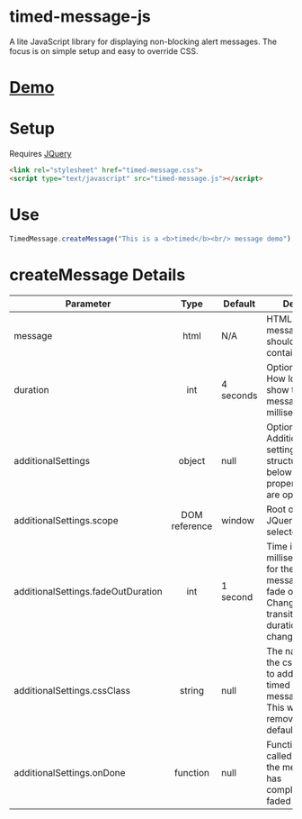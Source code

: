 # timed-message-js

A lite JavaScript library for displaying non-blocking alert messages.  The focus is on simple setup and easy to override CSS.

# [Demo](http://jeffsallans.github.io/timed-message-js)

# Setup

Requires [JQuery](http://jquery.com/)

```html
<link rel="stylesheet" href="timed-message.css">
<script type="text/javascript" src="timed-message.js"></script>
```

# Use

```javascript
TimedMessage.createMessage("This is a <b>timed</b><br/> message demo");
```

# createMessage Details

| Parameter | Type | Default | Desc |
| --------- |:----:| ------- | ---- |
| message | html | N/A | HTML alert message should contain
| duration | int | 4 seconds | Optional. How long to show the message in milliseconds.
| additionalSettings | object | null | Optional. Additional settings with structure below. All properties are optional.
| additionalSettings.scope | DOM reference | window | Root of JQuery selector.
| additionalSettings.fadeOutDuration | int | 1 second | Time in milliseconds for the message to fade out.  Change if transition duration change.
| additionalSettings.cssClass | string | null | The name of the css class to add to the timed message.  This will also remove default css.
| additionalSettings.onDone | function | null | Function called once the message has completely faded out.